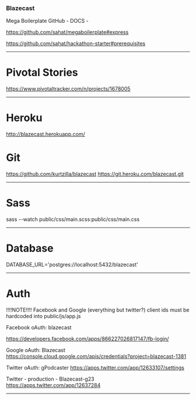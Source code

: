 

### Blazecast

Mega Boilerplate GitHub - DOCS -

https://github.com/sahat/megaboilerplate#express

https://github.com/sahat/hackathon-starter#prerequisites


---
# Pivotal Stories

https://www.pivotaltracker.com/n/projects/1678005


---
# Heroku

http://blazecast.herokuapp.com/

# Git

https://github.com/kurtzilla/blazecast
https://git.heroku.com/blazecast.git


---
# Sass

sass --watch public/css/main.scss:public/css/main.css


---
# Database

DATABASE_URL='postgres://localhost:5432/blazecast'


---
# Auth

!!!!NOTE!!!!
Facebook and Google (everything but twitter?) client ids must be hardcoded into
public/js/app.js

Facebook  oAuth: blazecast

https://developers.facebook.com/apps/866227026817147/fb-login/


Google    oAuth: Blazecast
https://console.cloud.google.com/apis/credentials?project=blazecast-1381

Twitter   oAuth: gPodcaster
https://apps.twitter.com/app/12633107/settings


Twitter - production - Blazecast-g23
https://apps.twitter.com/app/12637284


---
